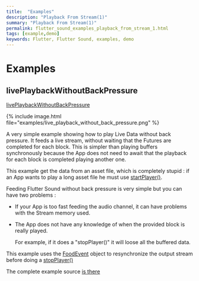 ```yaml
---
title:  "Examples"
description: "Playback From Stream(1)"
summary: "Playback From Stream(1)"
permalink: flutter_sound_examples_playback_from_stream_1.html
tags: [example,demo]
keywords: Flutter, Flutter Sound, examples, demo
---
```

# Examples

## livePlaybackWithoutBackPressure

[livePlaybackWithoutBackPressure](https://github.com/dooboolab/flutter_sound/blob/master/flutter_sound/example/lib/livePlaybackWithoutBackPressure/live_playback_without_back_pressure.dart)

{% include image.html file="examples/live_playback_without_back_pressure.png" %}

A very simple example showing how to play Live Data without back pressure. It feeds a live stream, without waiting that the Futures are completed for each block. This is simpler than playing buffers synchronously because the App does not need to await that the playback for each block is completed playing another one.

This example get the data from an asset file, which is completely stupid : if an App wants to play a long asset file he must use [startPlayer\(\)](https://github.com/dooboolab/flutter_sound/tree/bb6acacc34205174a8438a13c8c0797f7bfa2143/doc/tau/player.md#startplayer).

Feeding Flutter Sound without back pressure is very simple but you can have two problems :

* If your App is too fast feeding the audio channel, it can have problems with the Stream memory used.
* The App does not have any knowledge of when the provided block is really played.

  For example, if it does a "stopPlayer\(\)" it will loose all the buffered data.

This example uses the [FoodEvent](https://github.com/dooboolab/flutter_sound/tree/bb6acacc34205174a8438a13c8c0797f7bfa2143/doc/tau/player.md#food) object to resynchronize the output stream before doing a [stopPlayer\(\)](https://github.com/canardoux/tau/tree/bb6acacc34205174a8438a13c8c0797f7bfa2143/doc/tau/player.md##stopplayer)

The complete example source [is there](https://github.com/dooboolab/flutter_sound/blob/master/flutter_sound/example/lib/livePlaybackWithoutBackPressure/live_playback_without_back_pressure.dart)
